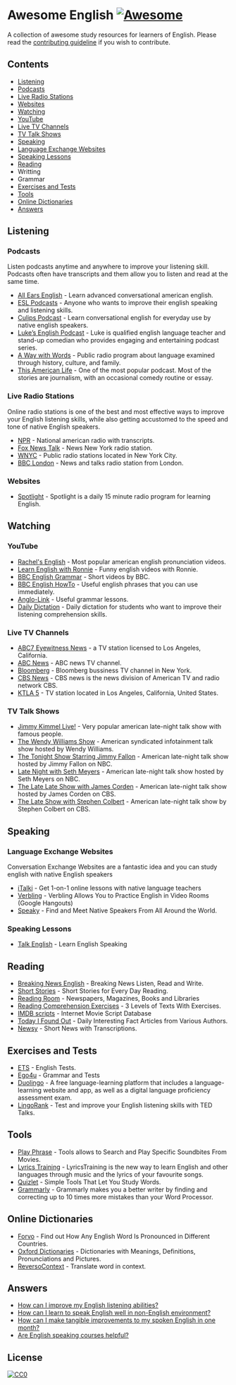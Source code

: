 # Awesome English [![Awesome](https://cdn.rawgit.com/sindresorhus/awesome/d7305f38d29fed78fa85652e3a63e154dd8e8829/media/badge.svg)](https://github.com/sindresorhus/awesome)
A collection of awesome study resources for learners of English. Please read the [contributing guideline](contributing.md) if you wish to contribute.

## Contents

- [Listening](#listening)
 - [Podcasts](#podcasts)
 - [Live Radio Stations](#live-radio-stations)
 - [Websites](#websites)
- [Watching](#watching)
 - [YouTube](#youtube)
 - [Live TV Channels](#live-tv-channels)
 - [TV Talk Shows](#tv-talk-shows)
- [Speaking](#speaking)
 - [Language Exchange Websites](#language-exchange-websites)
 - [Speaking Lessons](#speaking-lessons)
- [Reading](#reading)
- Writting
- Grammar
 - [Exercises and Tests](#exercises-and-tests)
- [Tools](#tools)
- [Online Dictionaries](#online-dictionaries)
- [Answers](#answers)

## Listening
### Podcasts
Listen podcasts anytime and anywhere to improve your listening skill. Podcasts often have transcripts and them allow you to listen and read at the same time.

- [All Ears English](http://allearsenglish.com/) - Learn advanced conversational american english.
- [ESL Podcasts](https://www.eslpod.com/) - Anyone who wants to improve their english speaking and listening skills.
- [Culips Podcast](http://esl.culips.com/) - Learn conversational english for everyday use by native english speakers.
- [Luke’s English Podcast](http://teacherluke.co.uk/) - Luke is qualified english language teacher and stand-up comedian who provides engaging and entertaining podcast series.
- [A Way with Words](http://www.waywordradio.org/category/episodes/) - Public radio program about language examined through history, culture, and family.
- [This American Life](http://www.thisamericanlife.org/radio-archives) - One of the most popular podcast. Most of the stories are journalism, with an occasional comedy routine or essay.

### Live Radio Stations
Online radio stations is one of the best and most effective ways to improve your English listening skills, while also getting accustomed to the speed and tone of native English speakers.

- [NPR](http://www.npr.org/) - National american radio with transcripts.
- [Fox News Talk](http://tunein.com/radio/FOX-News-Talk-s20431/) - News New York radio station.
- [WNYC](http://www.wnyc.org/) - Public radio stations located in New York City.
- [BBC London](http://www.bbc.co.uk/bbclondon) - News and talks radio station from London.

### Websites
- [Spotlight](http://spotlightenglish.com/) - Spotlight is a daily 15 minute radio program for learning English.

## Watching
### YouTube
- [Rachel's English](https://www.youtube.com/user/rachelsenglish) - Most popular american english pronunciation videos.
- [Learn English with Ronnie](https://www.youtube.com/user/EnglishLessons4U) - Funny english videos with Ronnie.
- [BBC English Grammar](https://www.youtube.com/playlist?list=PLcetZ6gSk96_zHuVg6Ecy2F7j4Aq4valQ) - Short videos by BBC.
- [BBC English HowTo](https://www.youtube.com/playlist?list=PLcetZ6gSk9692RVJgFx4JXwFG4mWK0XGj) - Useful english phrases that you can use immediately.
- [Anglo-Link](https://www.youtube.com/user/MinooAngloLink/) - Useful grammar lessons.
- [Daily Dictation](https://www.youtube.com/user/dailydictation) - Daily dictation for students who want to improve their listening comprehension skills.

### Live TV Channels
- [ABC7 Eyewitness News](http://abc7.com/live/) - a TV station licensed to Los Angeles, California.
- [ABC News](http://abcnews.go.com/Live) - ABC news TV channel.
- [Bloomberg](http://www.bloomberg.com/live/us) - Bloomberg bussiness TV channel in New York.
- [CBS News](http://www.cbsnews.com/live/) - CBS news is the news division of American TV and radio network CBS.
- [KTLA 5](http://ktla.com/on-air/live-streaming/) - TV station located in Los Angeles, California, United States.

### TV Talk Shows
- [Jimmy Kimmel Live!](https://www.youtube.com/user/JimmyKimmelLive) - Very popular american late-night talk show with famous people.
- [The Wendy Williams Show](https://www.youtube.com/user/WendyWilliamsShow) - American syndicated infotainment talk show hosted by Wendy Williams.
- [The Tonight Show Starring Jimmy Fallon](https://www.youtube.com/user/latenight) -  American late-night talk show hosted by Jimmy Fallon on NBC.
- [Late Night with Seth Meyers](https://www.youtube.com/user/LateNightSeth) - American late-night talk show hosted by Seth Meyers on NBC.
- [The Late Late Show with James Corden](https://www.youtube.com/user/TheLateLateShow) - American late-night talk show hosted by James Corden on CBS.
- [The Late Show with Stephen Colbert](https://www.youtube.com/channel/UCMtFAi84ehTSYSE9XoHefig) - American late-night talk show by Stephen Colbert on CBS.

## Speaking
### Language Exchange Websites
Conversation Exchange Websites are a fantastic idea and you can study english with native English speakers

- [iTalki](https://www.italki.com/) - Get 1-on-1 online lessons with native language teachers
- [Verbling](https://www.verbling.com/community) - Verbling Allows You to Practice English in Video Rooms (Google Hangouts)
- [Speaky](https://www.gospeaky.com/) - Find and Meet Native Speakers From All Around the World.

### Speaking Lessons
- [Talk English](http://www.talkenglish.com/) - Learn English Speaking

## Reading

- [Breaking News English](http://www.breakingnewsenglish.com/) - Breaking News Listen, Read and Write.
- [Short Stories](http://www.short-stories.co.uk/) - Short Stories for Every Day Reading.
- [Reading Room](http://www.englishpage.com/readingroom/readingroomintro.html) - Newspapers, Magazines, Books and Libraries
- [Reading Comprehension Exercises](http://www.usingenglish.com/comprehension/) - 3 Levels of Texts With Exercises.
- [IMDB scripts](http://www.imsdb.com/) - Internet Movie Script Database
- [Today I Found Out](http://www.todayifoundout.com/) - Daily Interesting Fact Articles from Various Authors.
- [Newsy](http://www.newsy.com/) - Short News with Transcriptions.

## Exercises and Tests
- [ETS](http://englishteststore.net/) - English Tests.
- [Ego4u](http://www.ego4u.com) - Grammar and Tests
- [Duolingo](https://www.duolingo.com) - A free language-learning platform that includes a language-learning website and app, as well as a digital language proficiency assessment exam.
- [LingoRank](http://lingorank.com) - Test and improve your English listening skills with TED Talks.

## Tools
- [Play Phrase](http://playphrase.me/) - Tools allows to Search and Play Specific Soundbites From Movies.
- [Lyrics Training](http://lyricstraining.com/) - LyricsTraining is the new way to learn English and other languages through music and the lyrics of your favourite songs.
- [Quizlet](https://quizlet.com/) - Simple Tools That Let You Study Words.
- [Grammarly](http://grammarly.com/) - Grammarly makes you a better writer by finding and correcting up to 10 times more mistakes than your Word Processor.

## Online Dictionaries
- [Forvo](http://forvo.com/) -  Find out How Any English Word Is Pronounced in Different Countries.
- [Oxford Dictionaries](http://www.oxfordlearnersdictionaries.com/) - Dictionaries with Meanings, Definitions, Pronunciations and Pictures.
- [ReversoContext](http://context.reverso.net/translation) - Translate word in context.

## Answers
- [How can I improve my English listening abilities?](https://www.quora.com/How-can-I-improve-my-English-listening-abilities)
- [How can I learn to speak English well in non-English environment?](https://www.quora.com/How-can-I-learn-to-speak-English-well-in-non-English-environment)
- [How can I make tangible improvements to my spoken English in one month?](https://www.quora.com/How-can-I-make-tangible-improvements-to-my-spoken-English-in-one-month)
- [Are English speaking courses helpful?](https://www.quora.com/Are-English-speaking-courses-helpful)

## License

[![CC0](http://mirrors.creativecommons.org/presskit/buttons/88x31/svg/cc-zero.svg)](https://creativecommons.org/publicdomain/zero/1.0/)

